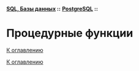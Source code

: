 **[SQL, Базы данных](../../README.md#sql-and-db) ::** 
**[PostgreSQL](../../README.md#sql-and-db-postgresql) ::**
# Процедурные функции

<!--

-->

[К оглавлению](../../README.md#sql-and-db-postgresql)



[К оглавлению](../../README.md#sql-and-db-postgresql)
